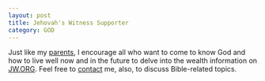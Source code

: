 ```yaml
---
layout: post
title: Jehovah's Witness Supporter
category: GOD
---
```


Just like my <a href="/Mom-is-Free/#PRAY">parents</a>, I encourage all who want to come to know God and how to live well now and in the future to delve into the wealth information on [JW.ORG](https://www.jw.org/). Feel free to [contact]("/contact/") me, also, to discuss Bible-related topics.
